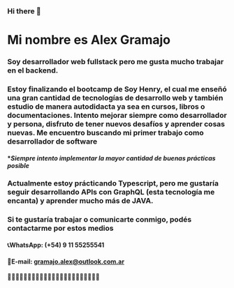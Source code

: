 ### Hi there 👋
# Mi nombre es Alex Gramajo
### Soy desarrollador web fullstack pero me gusta mucho trabajar en el backend.
### Estoy finalizando el bootcamp de Soy Henry, el cual me enseñó una gran cantidad de tecnologías de desarrollo web y también estudio de manera autodidacta ya sea en cursos, libros o documentaciones. Intento mejorar siempre como desarrollador y persona, disfruto de tener nuevos desafíos y aprender cosas nuevas. Me encuentro buscando mi primer trabajo como desarrollador de software

#### **Siempre intento implementar la mayor cantidad de buenas prácticas posible*

### Actualmente estoy prácticando Typescript, pero me gustaría seguir desarrollando APIs con GraphQL (esta tecnología me encanta) y aprender mucho más de JAVA.

### Si te gustaría trabajar o comunicarte conmigo, podés contactarme por estos medios
#### 📞WhatsApp: (+54) 9 11 55255541
#### 📧E-mail: gramajo.alex@outlook.com.ar

🚀🚀🚀🚀🚀🚀🚀🚀🚀🚀🚀🚀🚀🚀🚀🚀🚀🚀🚀🚀🚀🚀🚀
<!--
**gramajoalex/gramajoalex** is a ✨ _special_ ✨ repository because its `README.md` (this file) appears on your GitHub profile.

Here are some ideas to get you started:

- 🔭 I’m currently working on ...
- 🌱 I’m currently learning ...
- 👯 I’m looking to collaborate on ...
- 🤔 I’m looking for help with ...
- 💬 Ask me about ...
- 📫 How to reach me: ...
- 😄 Pronouns: ...
- ⚡ Fun fact: ...
-->
